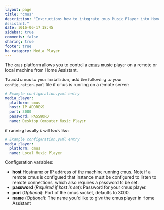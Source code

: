 ```yaml
---
layout: page
title: "cmus"
description: "Instructions how to integrate cmus Music Player into Home
Assistant."
date: 2016-06-17 18:45
sidebar: true
comments: false
sharing: true
footer: true
ha_category: Media Player
---
```



The `cmus` platform allows you to control a [cmus](https://cmus.github.io/) music player on a remote or local machine from Home Assistant.

To add cmus to your installation, add the following to your `configuration.yaml` file if cmus is running on a remote server:

```yaml
# Example configuration.yaml entry
media_player:
  platform: cmus
  host: IP_ADDRESS
  port: 3000
  password: PASSWORD
  name: Desktop Computer Music Player
```

if running locally it will look like:
```yaml
# Example configuration.yaml entry
media_player:
  platform: cmus
  name: Local Music Player
```

Configuration variables:

- **host** Hostname or IP address of the machine running cmus. Note if a remote
cmus is configured that instance must be configured to listen to remote connections, which also requires a password to be set.
- **password** (*Required if host is set*): Password for your cmus player.
- **port** (*Optional*): Port of the cmus socket, defaults to 3000.
- **name** (*Optional*): The name you'd like to give the cmus player in Home Assistant
